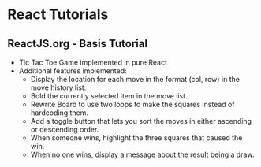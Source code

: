 # React Tutorials
## ReactJS.org - Basis Tutorial
-  Tic Tac Toe Game implemented in pure React
-  Additional features implemented:
    -  Display the location for each move in the format (col, row) in the move history list.
    -  Bold the currently selected item in the move list.
    -  Rewrite Board to use two loops to make the squares instead of hardcoding them.
    -  Add a toggle button that lets you sort the moves in either ascending or descending order.
    -  When someone wins, highlight the three squares that caused the win.
    -  When no one wins, display a message about the result being a draw.
